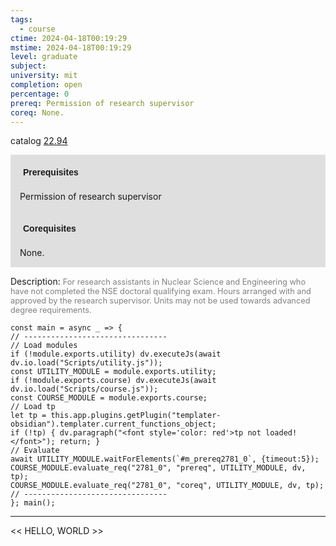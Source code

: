 ```yaml
---
tags:
  - course
ctime: 2024-04-18T00:19:29
mstime: 2024-04-18T00:19:29
level: graduate
subject: 
university: mit
completion: open
percentage: 0
prereq: Permission of research supervisor
coreq: None.
---
```


catalog [22.94](http://student.mit.edu/catalog/m22c.html#22.94)

<span style="display: block; padding: 15px; background-color: rgb(100, 100, 100, 0.2);"><font id="m_prereq2781_0" style="display: block; font-family: Arial, sans-serif; font-weight: bold; padding: 5px">Prerequisites</font><br><span id="prereq2781_0">Permission of research supervisor</span></span>
<span style="display: block; padding: 15px; background-color: rgb(100, 100, 100, 0.2);"><font id="m_coreq2781_0" style="display: block; font-family: Arial, sans-serif; font-weight: bold; padding: 5px">Corequisites</font><br><span id="coreq2781_0">None.</span></span>

<font style="">Description:</font>
<font style="color: grey; font-size: 0.8rem;">For research assistants in Nuclear Science and Engineering who have not completed the NSE doctoral qualifying exam.  Hours arranged with and approved by the research supervisor.  Units may not be used towards advanced degree requirements.</font>

```dataviewjs
const main = async _ => {
// --------------------------------
// Load modules
if (!module.exports.utility) dv.executeJs(await dv.io.load("Scripts/utility.js"));
const UTILITY_MODULE = module.exports.utility;
if (!module.exports.course) dv.executeJs(await dv.io.load("Scripts/course.js"));
const COURSE_MODULE = module.exports.course;
// Load tp
let tp = this.app.plugins.getPlugin("templater-obsidian").templater.current_functions_object;
if (!tp) { dv.paragraph("<font style='color: red'>tp not loaded!</font>"); return; }
// Evaluate
await UTILITY_MODULE.waitForElements(`#m_prereq2781_0`, {timeout:5});
COURSE_MODULE.evaluate_req("2781_0", "prereq", UTILITY_MODULE, dv, tp);
COURSE_MODULE.evaluate_req("2781_0", "coreq", UTILITY_MODULE, dv, tp);
// --------------------------------
}; main();
```

---

<< HELLO, WORLD >>
